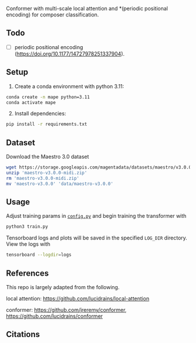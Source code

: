 Conformer with multi-scale local attention and *(periodic positional encoding) for composer classification.

## Todo

- [ ] periodic positional encoding (https://doi.org/10.1177/14727978251337904).

## Setup

1. Create a conda environment with python 3.11:

```bash
conda create -n mape python=3.11
conda activate mape
```

2. Install dependencies:

```bash
pip install -r requirements.txt
```

## Dataset

Download the Maestro 3.0 dataset

```bash
wget https://storage.googleapis.com/magentadata/datasets/maestro/v3.0.0/maestro-v3.0.0-midi.zip
unzip 'maestro-v3.0.0-midi.zip'
rm 'maestro-v3.0.0-midi.zip'
mv 'maestro-v3.0.0' 'data/maestro-v3.0.0'
```

## Usage

Adjust training params in [`config.py`](/config.py) and begin training the transformer with

```bash
python3 train.py
```

Tensorboard logs and plots will be saved in the specified `LOG_DIR` directory. View the logs with

```bash
tensorboard --logdir=logs
```

## References

This repo is largely adapted from the following.

local attention: https://github.com/lucidrains/local-attention

conformer: https://github.com/jreremy/conformer, https://github.com/lucidrains/conformer

## Citations